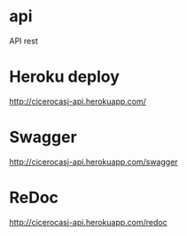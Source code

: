 # api
API rest

# Heroku deploy
http://cicerocasj-api.herokuapp.com/

# Swagger
http://cicerocasj-api.herokuapp.com/swagger

# ReDoc
http://cicerocasj-api.herokuapp.com/redoc